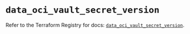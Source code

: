 # `data_oci_vault_secret_version`

Refer to the Terraform Registry for docs: [`data_oci_vault_secret_version`](https://registry.terraform.io/providers/oracle/oci/7.19.0/docs/data-sources/vault_secret_version).
